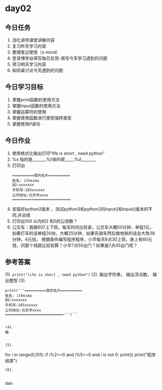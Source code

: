 # day02

## 今日任务

1. 消化讲师课堂讲解内容
2. 复习昨天学习内容
3. 整理笔记使用（x-mind）
4. 登录博学谷填写每日反馈-填写今天学习遇到的问题
5. 预习明天学习内容
6. 和同桌讨论今天遇到的问题

## 今日学习目标

1. 掌握print函数的使用方法
2. 掌握input函数的使用方法
3. 掌握运算符的使用
4. 掌握使用函数进行类型强转类型
5. 掌握使用if语句

## 今日作业

1. 使用格式化输出打印“life is short , need python”
2. %s 指的是\_\_\_\_\_\_\__%f指的是\_\_\_\_\_%d\_\_\_\_\_\_\_\__
3. 打印出
   ```
   ==========我的名片==========
   姓名: itheima 
   QQ:xxxxxxx
   手机号:185xxxxxx
   公司地址:北京市xxxx
   =========================== 
   ```
5. 安装好python2版本 ，测试python3和python2的input\(\)和input\(\)版本的不同,并总结
6. 打印出100 以内的2 和5的公倍数？
7. 公交车：我做607上下班，每天时间比较紧，公交车大概50分钟，单程1元，如果打车的话单程30块，大概25分钟，如果先骑车然后做地铁的话会大改38分钟，4元钱，
根据条件编写程序程序，小华每天8点30上班，身上有60元钱，问那个线路比较划算？小华7点50出门？如果是7点45出门呢？


## 参考答案


(1). 
  `print("life is short , need python")`
(2). 
  输出字符串，  输出浮点数， 输出整型
(3).
  ```
  print('''==========我的名片==========
  姓名: itheima 
  QQ:xxxxxxx
  手机号:185xxxxxx
  公司地址:北京市xxxx
  ===========================''')```
  
  
(4). 
  略
  
  
(5). 
  ```
  for i in range(0,101):
	if i%2==0 and i%5==0 and i is not 0:
		print(i)
  print("程序结束")
  ```
(6). 


```
dao
```








